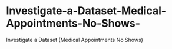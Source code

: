 # Investigate-a-Dataset-Medical-Appointments-No-Shows-
Investigate a Dataset (Medical Appointments No Shows)
